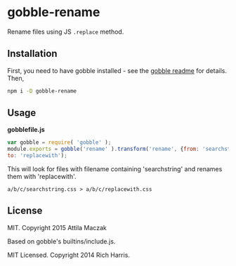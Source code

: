 gobble-rename
=============

Rename files using JS `.replace` method.

## Installation

First, you need to have gobble installed - see the [gobble readme](https://github.com/gobblejs/gobble) for details. Then,

```bash
npm i -D gobble-rename
```

## Usage

**gobblefile.js**

```js
var gobble = require( 'gobble' );
module.exports = gobble('rename' ).transform('rename', {from: 'searchstring',
to: 'replacewith');
```

This will look for files with filename containing 'searchstring' and renames
them with 'replacewith'.

`a/b/c/searchstring.css > a/b/c/replacewith.css`

## License

MIT. Copyright 2015 Attila Maczak

Based on gobble's builtins/include.js.

MIT Licensed. Copyright 2014 Rich Harris.
